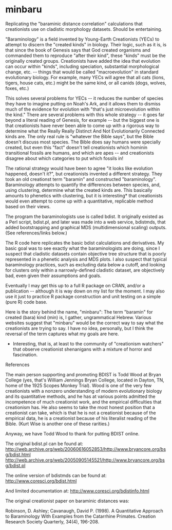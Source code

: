 # minbaru
Replicating the "baraminic distance correlation" calculations that creationists use on cladistic morphology datasets. Should be entertaining.

"Baraminology" is a field invented by Young-Earth Creationists (YECs) to attempt to discern the "created kinds" in biology.  Their logic, such as it is, is that since the book of Genesis says that God created organisms and commanded them to reproduce "after their kind", these "kinds" must be the originally created groups.  Creationists have added the idea that evolution can occur within "kinds", including speciation, substantial morphological change, etc. -- things that would be called "macroevolution" in standard evolutionary biology.  For example, many YECs will agree that all cats (lions, tigers, house cats, etc.) might be the same kind, or all canids (dogs, wolves, foxes, etc.)  

This solves several problems for YECs -- it reduces the number of species they have to imagine putting on Noah's Ark, and it allows them to dismiss much of the evidence for evolution with "that's just microevolution within the kind."  There are several problems with this whole strategy -- it goes far beyond a literal reading of Genesis, for example -- but the biggest one is that creationists have never been able to come up with a rigorous way to determine what the Really Really Distinct And Not Evolutionarily Connected kinds are.  The only real rule is "whatever the Bible says", but the Bible doesn't discuss most species.  The Bible does say humans were specially created, but even this "fact" doesn't tell creationists which hominin transitional fossils are humans, and which are apes -- and creationists disagree about which categories to put which fossils in!

The rational strategy would have been to agree "it looks like evolution happened, doesn't it?", but creationists invented a different strategy.  They took an old creationst term "baramin" and constructed "baraminology". Baraminology attempts to quantify the differences between species, and, using clustering, determine what the created kinds are.  This basically amounts to phenetics with clustering, but it is interesting* that creationists would even attempt to come up with a quantitative, replicable method based on their views.

The program the baraminologists use is called bdist.  It originally existed as a Perl script, bdist.pl, and later was made into a web service, bdistmds, that added bootstrapping and graphical MDS (multidimensional scaling) outputs. (See references/links below.)

The R code here replicates the basic bdist calculations and derivatives. My basic goal was to see exactly what the baraminologists are doing, since I suspect that cladistic datasets contain objective tree structure that is poorly represented in a phenetic analysis and MDS plots. I also suspect that typical baraminology practices, such as excluding data below a cutoff, and looking for clusters only within a narrowly-defined cladistic dataset, are objectively bad, even given their assumptions and goals.

Eventually I may get this up to a full R package on CRAN, and/or a publication -- although it is way down on my list for the moment. I may also use it just to practice R package construction and unit testing on a simple (pure R) code base.

Here is the story behind the name, "minbaru": The term "baramin" for created (bara) kind (min) is, I gather, ungrammatical Hebrew.  Various websites suggest that "minbaru" would be the correct way to say what the creationists are trying to say. I have no idea, personally, but I think the reversal of the term captures what my goals are here.

* Interesting, that is, at least to the community of "creationism watchers" that observe creationist shenanigans with a mixture of horror and fascination.


References

The main person supporting and promoting BDIST is Todd Wood at Bryan College (yes, that's William Jennings Bryan College, located in Dayton, TN, home of the 1925 Scopes Monkey Trial). Wood is one of the very few creationists with a nonzero understanding of modern evolutionary biology and its quantitative methods, and he has at various points admitted the incompetence of much creationist work, and the empirical difficulties that creationism has.  He also seems to take the most honest position that a creationist can take, which is that he is not a creationist because of the empirical data, he is a creationist because of his literalist reading of the Bible. (Kurt Wise is another one of these rarities.)

Anyway, we have Todd Wood to thank for putting BDIST online.

The original bdist.pl can be found at:
http://web.archive.org/web/20060616052853/http://www.bryancore.org/bsg/bdist.html
http://web.archive.org/web/20050905145521/http://www.bryancore.org/bsg/bdist.pl

The online version of bdistmds can be found at:
http://www.coresci.org/bdist.html

And limited documentation at:
http://www.coresci.org/bdistinfo.html

The original creationist paper on baraminic distances was: 

Robinson, D. Ashley; Cavanaugh, David P. (1998). A Quantitative Approach to Baraminology With Examples from the Catarrhine Primates. Creation Research Society Quarterly, 34(4),  196-208.
